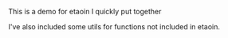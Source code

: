 This is a demo for etaoin I quickly put together

I've also included some utils for functions not included in etaoin.

